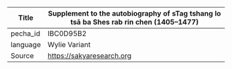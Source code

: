 |Title | Supplement to the autobiography of sTag tshang lo tsā ba Shes rab rin chen (1405–1477) 
| --- | --- 
|pecha_id | IBC0D95B2
|language | Wylie Variant
|Source | https://sakyaresearch.org